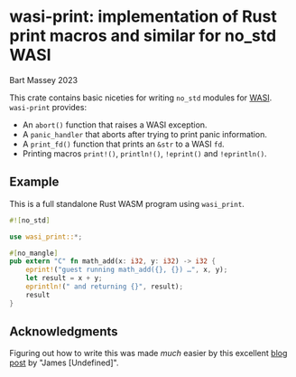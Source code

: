 # wasi-print: implementation of Rust print macros and similar for no_std WASI
Bart Massey 2023

This crate contains basic niceties for writing `no_std`
modules for [WASI](https://wasi.dev/). `wasi-print` provides:

* An `abort()` function that raises a WASI exception.
* A `panic_handler` that aborts after trying to print panic information.
* A `print_fd()` function that prints an `&str` to a WASI `fd`.
* Printing macros `print!()`, `println!()`, `!eprint()` and `!eprintln()`.

## Example

This is a full standalone Rust WASM program using
`wasi_print`.

```rust
#![no_std]

use wasi_print::*;

#[no_mangle]
pub extern "C" fn math_add(x: i32, y: i32) -> i32 {
    eprint!("guest running math_add({}, {}) …", x, y);
    let result = x + y;
    eprintln!(" and returning {}", result);
    result
}
```

## Acknowledgments

Figuring out how to write this was made *much* easier by
this excellent [blog
post](https://dev.to/thepuzzlemaker/nostd-with-wasi-is-more-complicated-than-i-thought-it-would-be-14j7)
by "James [Undefined]".
